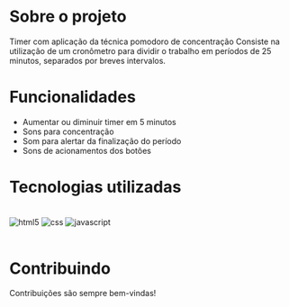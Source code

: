 # Sobre o projeto 

Timer com aplicação da técnica pomodoro de concentração 
Consiste na utilização de um cronômetro para dividir o trabalho em períodos de 25 minutos, separados por breves intervalos.

# Funcionalidades

- Aumentar ou diminuir timer em  5 minutos
- Sons para concentração
- Som para alertar da finalização do período
- Sons de acionamentos dos botões

# Tecnologias utilizadas

<div style="display: inline_block"><br/>
  <img align="center" alt="html5" src="https://img.shields.io/badge/HTML5-E34F26?style=for-the-badge&logo=html5&logoColor=white" />
  <img align="center" alt="css" src="https://img.shields.io/badge/CSS3-1572B6?style=for-the-badge&logo=css3&logoColor=white" />
  <img align="center" alt="javascript" src="https://img.shields.io/badge/JavaScript-F7DF1E?style=for-the-badge&logo=javascript&logoColor=black" />
</div><br/>


# Contribuindo

Contribuições são sempre bem-vindas!
